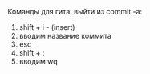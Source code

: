 Команды для гита:
выйти из commit -a:
1. shift + i - (insert) 
2. вводим название коммита 
3. esc
4. shift + : 
5. вводим wq